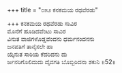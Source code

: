 +++
title = "೦೫೨ ಕನಕಮಯ ರಥವೆರಡು"

+++
ಕನಕಮಯ ರಥವೆರಡು ಸಾವಿರ  
ಮೊನೆಗೆ ಹೂಡಿದವೆಂಟು ಸಾವಿರ  
ವಿನುತ ವಾಜಿಗಳೊಡ್ಡವೆಂದನು ಧರ್ಮನಂದನನು  
ಜನಪತಿಗೆ ತಾನೈಸಲೇ ಹಾ  
ಯ್ಕೆನುತ ಸಾರಿಯ ಕೆದರಿದನು ದು  
ರ್ಜನರಿಗೊಲಿದುದು ದೈವಗತಿ ಬೊಬ್ಬಿರಿದನಾ ಶಕುನಿ    ॥52॥